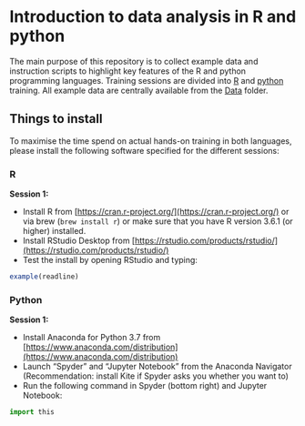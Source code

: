 # Introduction to data analysis in R and python

The main purpose of this repository is to collect example data and instruction scripts to highlight key features of the R and python programming languages.
Training sessions are divided into [R](../master/R) and [python](../master/python) training.
All example data are centrally available from the [Data](../master/Data) folder.

## Things to install

To maximise the time spend on actual hands-on training in both languages, please install the following software specified for the different sessions:

### R

**Session 1:**

* Install R from [https://cran.r-project.org/](https://cran.r-project.org/) or via brew (`brew install r`) or make sure that you have R version 3.6.1 (or higher) installed.
* Install RStudio Desktop from [https://rstudio.com/products/rstudio/](https://rstudio.com/products/rstudio/)
* Test the install by opening RStudio and typing:

```r
example(readline)
```

### Python

**Session 1:**

* Install Anaconda for Python 3.7 from [https://www.anaconda.com/distribution](https://www.anaconda.com/distribution)
* Launch “Spyder” and “Jupyter Notebook” from the Anaconda Navigator (Recommendation: install Kite if Spyder asks you whether you want to)
* Run the following command in Spyder (bottom right) and Jupyter Notebook:

```python
import this
```


